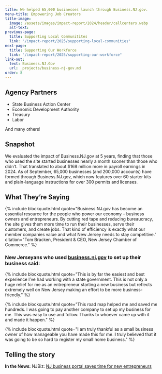 ```yaml
---
title: We helped 65,000 businesses launch through Business.NJ.gov.
menu-title: Empowering Job Creators
title-image:
  image: /assets/images/impact-report/2024/header/callcenters.webp
  alt-text:
previous-page:
  title: Supporting Local Communitites
  link: "/impact-report/2025/supporting-local-communities"
next-page:
  title: Supporting Our Workforce
  link: "/impact-report/2025/supporting-our-workforce"
link-out:
  text: Business.NJ.Gov
  url: _projects/business-nj-gov.md
order: 8
---
```


## Agency Partners

- State Business Action Center
- Economic Development Authority
- Treasury
- Labor

And many others!

## Snapshot

We evaluated the impact of Business.NJ.gov at 5 years, finding that those who used the site started businesses nearly a month sooner than those who didn’t. That translated to about $168 million more in payroll earnings in 2024. As of September, 65,000 businesses (and 200,000 accounts) have formed through Business.NJ.gov, which now features over 60 starter kits and plain-language instructions for over 300 permits and licenses.

## What They’re Saying

{% include blockquote.html quote="Business.NJ.gov has become an essential resource for the people who power our economy – business owners and entrepreneurs. By cutting red tape and reducing bureaucracy, the site gives them more time to run their businesses, serve their customers, and create jobs. That kind of efficiency is exactly what our member companies value and what New Jersey needs to stay competitive." citation="Tom Bracken, President & CEO, New Jersey Chamber of Commerce." %}

### New Jerseyans who used [business.nj.gov](https://business.nj.gov) to set up their business said:

{% include blockquote.html quote="This is by far the easiest and best experience I’ve had working with a state government. This is not only a huge relief for me as an entrepreneur starting a new business but reflects extremely well on New Jersey making an effort to be more business-friendly." %}

{% include blockquote.html quote="This road map helped me and saved me hundreds. I was going to pay another company to set up my business for me. This was easy to use and follow. Thanks to whoever came up with it and made it happen." %}

{% include blockquote.html quote="I am truly thankful as a small business owner of how manageable you have made this for me. I truly believed that it was going to be so hard to register my small home business." %}

## Telling the story

**In the News:** NJBiz: [NJ business portal saves time for new entrepreneurs](https://njbiz.com/nj-business-portal-saves-time/)
